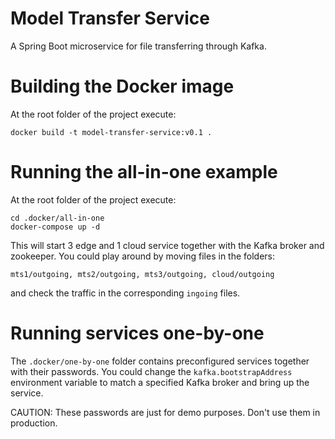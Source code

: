 # Model Transfer Service

A Spring Boot microservice for file transferring through Kafka.

# Building the Docker image

At the root folder of the project execute:

```
docker build -t model-transfer-service:v0.1 .
```

# Running the all-in-one example

At the root folder of the project execute:

```
cd .docker/all-in-one
docker-compose up -d
```

This will start 3 edge and 1 cloud service together with the Kafka
broker and zookeeper.
You could play around by moving files in the folders:

```
mts1/outgoing, mts2/outgoing, mts3/outgoing, cloud/outgoing
```

and check the traffic in the corresponding `ingoing` files.

# Running services one-by-one

The `.docker/one-by-one` folder contains preconfigured services
together with their passwords.
You could change the `kafka.bootstrapAddress` environment variable to
match a specified Kafka broker and bring up the service.

CAUTION: These passwords are just for demo purposes. Don't use them
in production.